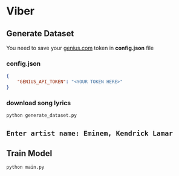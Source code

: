 # Viber
## Generate Dataset
You need to save your [genius.com](https://genius.com/api-clients/new) token in **config.json** file
### config.json
```json
{
    "GENIUS_API_TOKEN": "<YOUR TOKEN HERE>"
}
```
### download song lyrics
```py
python generate_dataset.py
```
`
Enter artist name: Eminem, Kendrick Lamar
`
---
## Train Model
```py
python main.py
```

